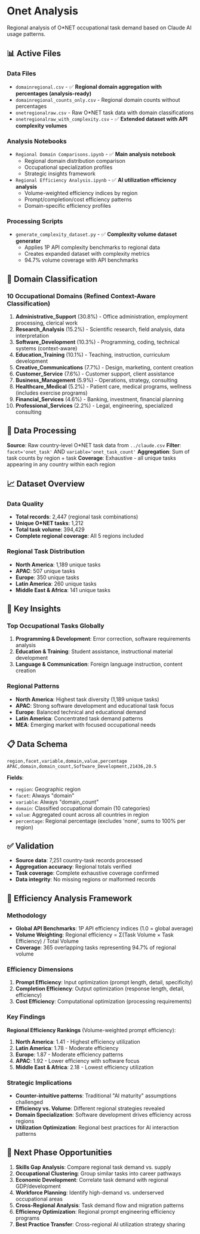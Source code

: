 # Onet Analysis

Regional analysis of O*NET occupational task demand based on Claude AI usage patterns.

## 📊 Active Files

### **Data Files**
- `domainregional.csv` - ✅ **Regional domain aggregation with percentages (analysis-ready)**
- `domainregional_counts_only.csv` - Regional domain counts without percentages
- `onetregionalraw.csv` - Raw O*NET task data with domain classifications
- `onetregionalraw_with_complexity.csv` - ✅ **Extended dataset with API complexity volumes**

### **Analysis Notebooks**
- `Regional Domain Comparisons.ipynb` - ✅ **Main analysis notebook**
  - Regional domain distribution comparison
  - Occupational specialization profiles
  - Strategic insights framework
- `Regional Efficiency Analysis.ipynb` - ✅ **AI utilization efficiency analysis**
  - Volume-weighted efficiency indices by region
  - Prompt/completion/cost efficiency patterns
  - Domain-specific efficiency profiles

### **Processing Scripts**
- `generate_complexity_dataset.py` - ✅ **Complexity volume dataset generator**
  - Applies 1P API complexity benchmarks to regional data
  - Creates expanded dataset with complexity metrics
  - 94.7% volume coverage with API benchmarks

## 🎯 Domain Classification

### **10 Occupational Domains** (Refined Context-Aware Classification)
1. **Administrative_Support** (30.8%) - Office administration, employment processing, clerical work
2. **Research_Analysis** (15.2%) - Scientific research, field analysis, data interpretation
3. **Software_Development** (10.3%) - Programming, coding, technical systems (context-aware)
4. **Education_Training** (10.1%) - Teaching, instruction, curriculum development
5. **Creative_Communications** (7.7%) - Design, marketing, content creation
6. **Customer_Service** (7.6%) - Customer support, client assistance
7. **Business_Management** (5.9%) - Operations, strategy, consulting
8. **Healthcare_Medical** (5.2%) - Patient care, medical programs, wellness (includes exercise programs)
9. **Financial_Services** (4.6%) - Banking, investment, financial planning
10. **Professional_Services** (2.2%) - Legal, engineering, specialized consulting

## 🔄 Data Processing

**Source**: Raw country-level O*NET task data from `../claude.csv`
**Filter**: `facet='onet_task'` AND `variable='onet_task_count'`
**Aggregation**: Sum of task counts by region + task
**Coverage**: Exhaustive - all unique tasks appearing in any country within each region

## 📈 Dataset Overview

### **Data Quality**
- **Total records**: 2,447 (regional task combinations)
- **Unique O*NET tasks**: 1,212
- **Total task volume**: 394,429
- **Complete regional coverage**: All 5 regions included

### **Regional Task Distribution**
- **North America**: 1,189 unique tasks
- **APAC**: 507 unique tasks
- **Europe**: 350 unique tasks
- **Latin America**: 260 unique tasks
- **Middle East & Africa**: 141 unique tasks

## 🎯 Key Insights

### **Top Occupational Tasks Globally**
1. **Programming & Development**: Error correction, software requirements analysis
2. **Education & Training**: Student assistance, instructional material development
3. **Language & Communication**: Foreign language instruction, content creation

### **Regional Patterns**
- **North America**: Highest task diversity (1,189 unique tasks)
- **APAC**: Strong software development and educational task focus
- **Europe**: Balanced technical and educational demand
- **Latin America**: Concentrated task demand patterns
- **MEA**: Emerging market with focused occupational needs

## 📋 Data Schema

```csv
region,facet,variable,domain,value,percentage
APAC,domain,domain_count,Software_Development,21436,20.5
```

**Fields**:
- `region`: Geographic region
- `facet`: Always "domain"
- `variable`: Always "domain_count"
- `domain`: Classified occupational domain (10 categories)
- `value`: Aggregated count across all countries in region
- `percentage`: Regional percentage (excludes 'none', sums to 100% per region)

## ✅ Validation

- **Source data**: 7,251 country-task records processed
- **Aggregation accuracy**: Regional totals verified
- **Task coverage**: Complete exhaustive coverage confirmed
- **Data integrity**: No missing regions or malformed records

## 🧠 Efficiency Analysis Framework

### **Methodology**
- **Global API Benchmarks**: 1P API efficiency indices (1.0 = global average)
- **Volume Weighting**: Regional efficiency = Σ(Task Volume × Task Efficiency) / Total Volume
- **Coverage**: 365 overlapping tasks representing 94.7% of regional volume

### **Efficiency Dimensions**
1. **Prompt Efficiency**: Input optimization (prompt length, detail, specificity)
2. **Completion Efficiency**: Output optimization (response length, detail, efficiency)
3. **Cost Efficiency**: Computational optimization (processing requirements)

### **Key Findings**
**Regional Efficiency Rankings** (Volume-weighted prompt efficiency):
1. **North America**: 1.41 - Highest efficiency utilization
2. **Latin America**: 1.78 - Moderate efficiency
3. **Europe**: 1.87 - Moderate efficiency patterns
4. **APAC**: 1.92 - Lower efficiency with software focus
5. **Middle East & Africa**: 2.18 - Lowest efficiency utilization

### **Strategic Implications**
- **Counter-intuitive patterns**: Traditional "AI maturity" assumptions challenged
- **Efficiency vs. Volume**: Different regional strategies revealed
- **Domain Specialization**: Software development drives efficiency across regions
- **Utilization Optimization**: Regional best practices for AI interaction patterns

## 🚀 Next Phase Opportunities

1. **Skills Gap Analysis**: Compare regional task demand vs. supply
2. **Occupational Clustering**: Group similar tasks into career pathways
3. **Economic Development**: Correlate task demand with regional GDP/development
4. **Workforce Planning**: Identify high-demand vs. underserved occupational areas
5. **Cross-Regional Analysis**: Task demand flow and migration patterns
6. **Efficiency Optimization**: Regional prompt engineering efficiency programs
7. **Best Practice Transfer**: Cross-regional AI utilization strategy sharing